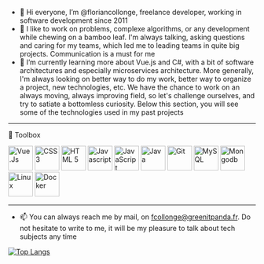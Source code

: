 - 👋 Hi everyone, I’m @floriancollonge, freelance developer, working in software development since 2011
- 👀 I like to work on problems, complexe algorithms, or any development while chewing on a bamboo leaf. I'm always talking, asking questions and caring for my teams, which led me to leading teams in quite big projects. Communication is a must for me
- 🌱 I’m currently learning more about Vue.js and C#, with a bit of software architectures and especially microservices architecture. More generally, I'm always looking on better way to do my work, better way to organize a project, new technologies, etc. We have the chance to work on an always moving, always improving field, so let's challenge ourselves, and try to satiate a bottomless curiosity. Below this section, you will see some of the technologies used in my past projects

---

🧰 Toolbox

<img src="https://cdn.worldvectorlogo.com/logos/vue-js-1.svg" alt="Vue.Js" width="50" height="50"/>
<img src="https://cdn.worldvectorlogo.com/logos/css3.svg" alt="CSS 3" width="50" height="50"/>
<img src="https://worldvectorlogo.com/logo/html-1" alt="HTML 5" width="50" height="50"/>
<img src="https://cdn.worldvectorlogo.com/logos/javascript-2.svg" alt="Javascript" width="50" height="50"/>
<img src="https://cdn.worldvectorlogo.com/logos/c--4.svg" alt="JavaScript" width="50" height="50"/> 
<img src="https://cdn.worldvectorlogo.com/logos/java-4.svg" alt="Java" width="50" height="50"/>
<img src="https://cdn.worldvectorlogo.com/logos/git.svg" alt="Git" width="50" height="50"/>
<img src="https://cdn.worldvectorlogo.com/logos/mysql-6.svg" alt="MySQL" width="50" height="50"/>
<img src="https://cdn.worldvectorlogo.com/logos/mongodb-icon-1.svg" alt="Mongodb" width="50" height="50"/>
<img src="https://cdn.worldvectorlogo.com/logos/linux-tux.svg" alt="Linux" width="50" height="50"/> 
<img src="https://cdn.worldvectorlogo.com/logos/docker.svg" alt="Docker" width="50" height="50"/>


---

- 📫 You can always reach me by mail, on fcollonge@greenitpanda.fr. Do not hesitate to write to me, it will be my pleasure to talk about tech subjects any time


[![Top Langs](https://github-readme-stats.vercel.app/api/top-langs/?username=floriancollonge&hide=html,css&theme=radical)](https://github.com/anuraghazra/github-readme-stats)

<!---
floriancollonge/floriancollonge is a ✨ special ✨ repository because its `README.md` (this file) appears on your GitHub profile.
You can click the Preview link to take a look at your changes.
--->
